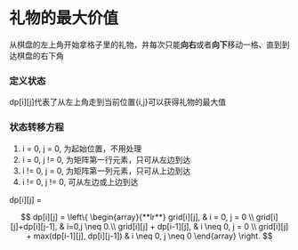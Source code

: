 # 礼物的最大价值
<script type="text/javascript" src="http://cdn.mathjax.org/mathjax/latest/MathJax.js?config=default"></script>
从棋盘的左上角开始拿格子里的礼物，并每次只能**向右**或者**向下**移动一格、直到到达棋盘的右下角
### 定义状态
dp[i][j]代表了从左上角走到当前位置{i,j}可以获得礼物的最大值
### 状态转移方程
1. i = 0, j = 0, 为起始位置，不用处理
2. i = 0, j != 0, 为矩阵第一行元素，只可从左边到达
3. i != 0, j = 0, 为矩阵第一列元素，只可从上边到达
4. i != 0, j != 0, 可从左边或上边到达


dp[i][j] = 


$$ dp[i][j] = 
\left\{  
\begin{array}{**lr**}  
grid[i][j], & i = 0, j = 0 \\  
grid[i][j]+dp[i][j-1], & i=0,j \neq 0.\\  
grid[i][j] + dp[i-1][j], & i \neq 0, j = 0 \\
grid[i][j] + max(dp[i-1][j], dp[i][j-1]) & i \neq 0, j \neq 0
\end{array}  
\right.
$$


 
